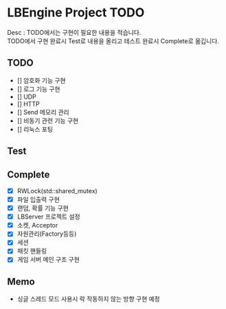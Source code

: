 LBEngine Project TODO
================================

Desc : TODO에서는 구현이 필요한 내용을 적습니다.  
TODO에서 구현 완료시 Test로 내용을 올리고 테스트 완료시 Complete로 옮깁니다.

TODO
-------------------------

- [] 암호화 기능 구현  
- [] 로그 기능 구현  
- [] UDP  
- [] HTTP  
- [] Send 메모리 관리  
- [] 비동기 관련 기능 구현  
- [] 리눅스 포팅  

Test
-------------------------


Complete
-------------------------

- [X] RWLock(std::shared_mutex)  
- [X] 파일 입출력 구현  
- [X] 랜덤, 확률 기능 구현  
- [X] LBServer 프로젝트 설정  
- [X] 소켓, Acceptor  
- [X] 자원관리(Factory등등)  
- [X] 세션  
- [X] 패킷 핸들링  
- [X] 게임 서버 메인 구조 구현  

Memo
-------------------------
- 싱글 스레드 모드 사용시 락 작동하지 않는 방향 구현 예정  